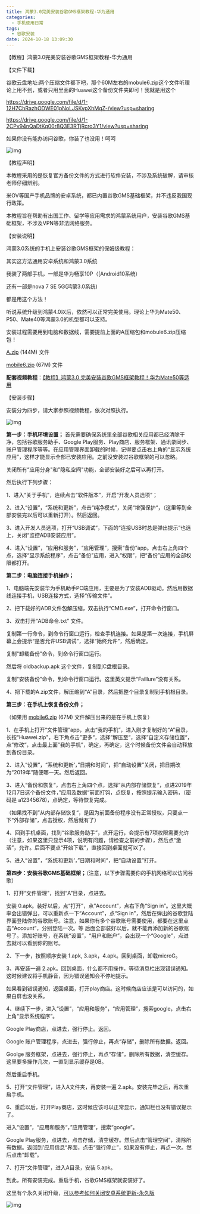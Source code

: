 ```yaml
---
title: 鸿蒙3.0完美安装谷歌GMS框架教程-华为通用
categories:
  - 手机使用日常
tags:
  - 谷歌安装
date: 2024-10-18 13:09:30
---
```




【教程】鸿蒙3.0完美安装谷歌GMS框架教程-华为通用



【文件下载】

谷歌云盘地址:两个压缩文件都下吧，那个60M左右的mobule6.zip这个文件听理论上用不到，或者只用里面的Huawei这个备份文件夹即可！我就是用这个

https://drive.google.com/file/d/1-12H7ChRazhODWE01pNoLJSKvpXhMqZ-/view?usp=sharing

https://drive.google.com/file/d/1-2CPv94nQaDtKq00r8Q3E3RTjRcro3Y1/view?usp=sharing

如果你没有能办访问谷歌，你装了也没用！呵呵

![img](https://app.fekepj.com/list-tu/2024/10/18/799851bd635f108c6104bfd3304adac5.jpg)

【教程声明】

本教程采用的是恢复官方备份文件的方式进行软件安装，不涉及系统破解，请审核老师仔细辨别。

米OV等国产手机品牌的安卓系统，都已内置谷歌GMS基础框架，并不违反我国现行政策。

本教程旨在帮助有出国工作、留学等应用需求的鸿蒙系统用户，安装谷歌GMS基础框架，不涉及VPN等非法网络服务。

【安装说明】

鸿蒙3.0系统的手机上安装谷歌GMS框架的保姆级教程：

其实这方法通用安卓系统和鸿蒙3.0系统

我装了两部手机，一部是华为畅享10P（[Android10系统）

还有一部是nova 7 SE 5G(鸿蒙3.0系统)

都是用这个方法！

听说系统升级到鸿蒙4.0以后，依然可以正常完美使用。理论上华为Mate50、P50、Mate40等鸿蒙3.0的机型都可以支持。

安装过程需要用到电脑和数据线，需要提前上面的A压缩包和mobule6.zip压缩包！

[A.zip](https://drive.google.com/file/d/1-12H7ChRazhODWE01pNoLJSKvpXhMqZ-/view?usp=sharing) (144M) 文件

 [mobile6.zip](https://drive.google.com/file/d/1-2CPv94nQaDtKq00r8Q3E3RTjRcro3Y1/view?usp=sharing) (67M) 文件

**配套视频教程**：[【教程】鸿蒙3.0 完美安装谷歌GMS框架教程！华为Mate50等适用](https://weibo.cn/sinaurl?u=https%3A%2F%2Fwww.ixigua.com%2Fi7153543436447154701%2F)

 

 

【安装步骤】

安装分为四步，请大家参照视频教程，依次对照执行。

![img](https://app.fekepj.com/list-tu/2024/10/18/9e9990f1e6c7104f0ae2a805b3bc5b33.jpg)

**第一步：手机环境设置；**
 首先需要确保系统里全部谷歌相关应用都已经清除干净，包括谷歌服务助手、Google Play服务、Play商店、服务框架、通讯录同步、账户管理程序等等。在应用管理界面卸载的时候，记得要点击右上角的“显示系统应用”，这样才能显示全部已安装应用。之前没安装过谷歌框架的可以忽略。

关闭所有“应用分身"和"隐私空间"功能，全部安装好之后可以再打开。

然后执行下列步骤：

1、进入“关于手机”，连续点击“软件版本”，开启“开发人员选项”；

2、进入“设置”，“系统和更新”，点击“纯净模式”，关闭“增强保护“，（这里等到全部安装完以后可以重新打开）。然后返回。

3、进入开发人员选项，打开“USB调试“，下面的“连接USB时总是弹出提示”也选上，关闭“监控ADB安装应用”。

4、进入“设置”，“应用和服务”，“应用管理”，搜索“备份”app。点击右上角四个点，选择“显示系统程序”，点击“备份”应用，进入“权限”，把“备份”应用的全部权限都打开。

 

**第二步：电脑连接手机操作；**

1、电脑端先安装华为手机助手PC端应用，主要是为了安装ADB驱动。然后用数据线连接手机，USB连接方式，选择“传输文件”。

2、把下载好的ADB文件包解压缩，双击执行“CMD.exe”，打开命令行窗口。

3、双击打开“ADB命令.txt” 文件。

复制第一行命令，到命令行窗口运行，检查手机连接。如果是第一次连接，手机屏幕上会提示“是否允许USB调试”，选择“始终允许”，然后确定。

复制“卸载备份”命令，到命令行窗口运行。

然后将 oldbackup.apk 这个文件，复制到C盘根目录。

复制“安装备份”命令，到命令行窗口运行。这里英文提示“Faillure”没有关系。

4、把下载的A.zip文件，解压缩到“A”目录，然后把整个目录复制到手机根目录。

 

**第三步：在手机上恢复备份文件；**

（如果用 [mobile6.zip](https://drive.google.com/file/d/1-2CPv94nQaDtKq00r8Q3E3RTjRcro3Y1/view?usp=sharing) (67M) 文件解压出来的是在手机上恢复）

1、在手机上打开“文件管理”app，点击“我的手机”，进入刚才复制好的“A”目录，长按“Huawei.zip"，右下角点击”更多“，选择”解压至“，选择”自定义存储位置“，点”修改“，点击最上面”我的手机”，确定，再确定，这个时候备份文件会自动释放到备份目录。

2、进入“设置”，“系统和更新‘，”日期和时间“，把“自动设置”关闭，把日期改为“2019年”随便哪一天。然后返回。

3、进入“备份和恢复“，点击右上角四个点，选择”从内部存储恢复“，点进2019年12月7日这个备份文件，”应用及数据“前面打钩，点恢复，按照提示输入密码，（密码是 a12345678)，点确定，等待恢复完成。

（如果找不到”从内部存储恢复“，是因为前面备份程序没有正常授权，只要点一下“外部存储”，点击授权，然后就有了）

4、回到手机桌面，找到“谷歌服务助手”，点开运行，会提示有7项权限需要允许（注意，如果这里只显示4项，说明有问题，请检查之前的步骤），然后点“激活”，允许。后面不要点“开始下载”，直接回到桌面就可以了。

5、进入“设置”，“系统和更新‘，”日期和时间“，把“自动设置”打开。

**第四步：安装谷歌GMS基础框架；**（注意，以下步骤需要你的手机网络可以访问谷歌）

1、打开“文件管理”，找到“A”目录，点进去。

安装 0.apk。装好以后，点“打开”，点”Account”，点右下角“Sign in”。这里大概率会出错弹出，可以重新点一下“Account”，点“Sign in”，然后在弹出的谷歌登陆界面登陆你的谷歌账号。注意，如果你有多个谷歌账号需要使用，都要在这里点击“Account”，分别登陆一次。等  后面全部装好以后，就不能再添加新的谷歌账号了。添加好账号，在系统“设置”，“用户和账户”，会出现一个“Google”，点进去就可以看到你的账号。

2、下一步，按照顺序安装 1.apk, 3.apk，4.apk。回到桌面，卸载microG。

3、再安装一遍 2.apk。回到桌面，什么都不用操作，等待消息栏出现错误通知。这时候建议将手机静音，因为错误通知会不停地提示。

如果看到错误通知，返回桌面，打开play商店。这时候商店应该是可以访问的，如果白屏也没关系。

4、继续下一步，进入“设置”，“应用和服务”，“应用管理”，搜索google，点击右上角“显示系统程序”。

Google Play商店，点进去，强行停止。返回。

Google 账户管理程序，点进去，强行停止，再点“存储”，删除所有数据。返回。

Goolge 服务框架，点进去，强行停止，再点“存储”，删除所有数据，清空缓存。这里要多操作几次，一直到显示缓存是0B。

然后重启手机。

5、打开“文件管理”，进入A文件夹，再安装一遍 2.apk。安装完毕之后，再次重启手机。

6、重启以后，打开Play商店，这时候应该可以正常显示，通知栏也没有错误提示了。

进入“设置”，“应用和服务“，”应用管理“，搜索“google”。

Google Play服务，点进去，点击存储，清空缓存。然后点击“管理空间”，清除所有数据。返回到’应用信息“界面，点击“强行停止”，如果没有停止，再点一次。然后点击“卸载”。

7、打开“文件管理”，进入A目录，安装 5.apk。

到此，所有安装完成。重启手机，谷歌GMS框架就安装好了。



这里有个永久关闭升级，[可以参考如何关闭安卓系统更新-永久版 ](https://lifu.us.kg/2024/10/17/手机使用日常/如何关闭安卓系统更新-永久版/)

 



![img](https://app.fekepj.com/list-tu/2024/10/18/30c98dfbb024127d3dc5f0c3b8409adf.jpg)
